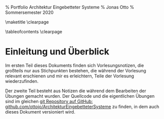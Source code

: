 % Portfolio Architektur Eingebetteter Systeme
% Jonas Otto
% Sommersemester 2020

\maketitle
\clearpage

\tableofcontents
\clearpage

# Einleitung und Überblick
Im ersten Teil dieses Dokuments finden sich Vorlesungsnotizen, die großteils nur aus Stichpunkten
bestehen, die während der Vorlesung relevant erschienen und mir es erleichtern, Teile der Vorlesung
wiederzufinden.

Der zweite Teil besteht aus Notizen die während dem Bearbeiten der Übungen gemacht wurden.
Der Quellcode und die eigentlichen Übungen sind im gleichen [git Repository auf GitHub: github.com/ottojo/ArchitekturEingebetteterSysteme](https://github.com/ottojo/ArchitekturEingebetteterSysteme) zu finden, in dem auch dieses Dokument versioniert wird.
